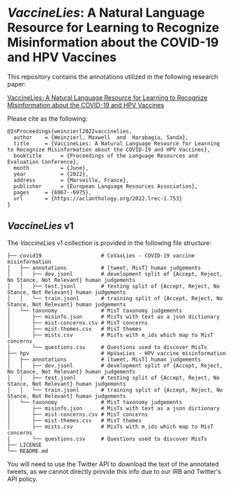 # *VaccineLies*: A Natural Language Resource for Learning to Recognize Misinformation about the COVID-19 and HPV Vaccines

This repository contains the annotations utilized in the following research paper:

[VaccineLies: A Natural Language Resource for Learning to Recognize Misinformation about the COVID-19 and HPV Vaccines](http://www.lrec-conf.org/proceedings/lrec2022/pdf/2022.lrec-1.753.pdf)

Please cite as the following:

```
@InProceedings{weinzierl2022vaccinelies,
  author    = {Weinzierl, Maxwell  and  Harabagiu, Sanda},
  title     = {VaccineLies: A Natural Language Resource for Learning to Recognize Misinformation about the COVID-19 and HPV Vaccines},
  booktitle      = {Proceedings of the Language Resources and Evaluation Conference},
  month          = {June},
  year           = {2022},
  address        = {Marseille, France},
  publisher      = {European Language Resources Association},
  pages     = {6967--6975},
  url       = {https://aclanthology.org/2022.lrec-1.753}
}
```

## *VaccineLies* v1
The *VaccineLies* v1 collection is provided in the following file structure:

    ├── covid19                   # CoVaxLies - COVID-19 vaccine misinformation
    │   ├── annotations           # [tweet, MisT] human judgements
    │   │   ├── dev.jsonl         # development split of {Accept, Reject, No Stance, Not Relevant} human judgements
    │   │   ├── test.jsonl        # testing split of {Accept, Reject, No Stance, Not Relevant} human judgements
    │   │   └── train.jsonl       # training split of {Accept, Reject, No Stance, Not Relevant} human judgements
    │   └── taxonomy              # MisT taxonomy judgements
    │       ├── misinfo.json      # MisTs with text as a json dictionary
    │       ├── mist-concerns.csv # MisT concerns
    │       ├── mist-themes.csv   # MisT themes
    │       ├── mists.csv         # MisTs with m_ids which map to MisT concerns
    │       └── questions.csv     # Questions used to discover MisTs
    ├── hpv                       # HpVaxLies - HPV vaccine misinformation
    │   ├── annotations           # [tweet, MisT] human judgements
    │   │   ├── dev.jsonl         # development split of {Accept, Reject, No Stance, Not Relevant} human judgements
    │   │   ├── test.jsonl        # testing split of {Accept, Reject, No Stance, Not Relevant} human judgements
    │   │   └── train.jsonl       # training split of {Accept, Reject, No Stance, Not Relevant} human judgements
    │   └── taxonomy              # MisT taxonomy judgements
    │       ├── misinfo.json      # MisTs with text as a json dictionary
    │       ├── mist-concerns.csv # MisT concerns
    │       ├── mist-themes.csv   # MisT themes
    │       ├── mists.csv         # MisTs with m_ids which map to MisT concerns
    │       └── questions.csv     # Questions used to discover MisTs
    ├── LICENSE
    └── README.md

You will need to use the Twitter API to download the text of the annotated tweets, as we cannot directly provide this info
due to our IRB and Twitter's API policy.
